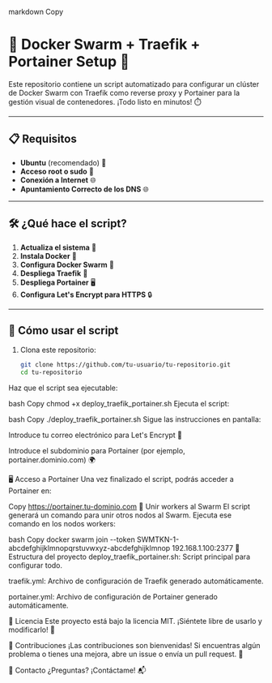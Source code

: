 markdown
Copy
# 🐳 Docker Swarm + Traefik + Portainer Setup 🚀

Este repositorio contiene un script automatizado para configurar un clúster de Docker Swarm con Traefik como reverse proxy y Portainer para la gestión visual de contenedores. ¡Todo listo en minutos! ⏱️

---

## 📋 Requisitos

- **Ubuntu** (recomendado) 🐧
- **Acceso root o sudo** 🔑
- **Conexión a Internet** 🌐
- **Apuntamiento Correcto de los DNS** 🌐 

---

## 🛠️ ¿Qué hace el script?

1. **Actualiza el sistema** 🔄
2. **Instala Docker** 🐳
3. **Configura Docker Swarm** 🐝
4. **Despliega Traefik** 🚦
5. **Despliega Portainer** 🖥️
6. **Configura Let's Encrypt para HTTPS** 🔒

---

## 🚀 Cómo usar el script

1. Clona este repositorio:
   ```bash
   git clone https://github.com/tu-usuario/tu-repositorio.git
   cd tu-repositorio
Haz que el script sea ejecutable:

bash
Copy
chmod +x deploy_traefik_portainer.sh
Ejecuta el script:

bash
Copy
./deploy_traefik_portainer.sh
Sigue las instrucciones en pantalla:

Introduce tu correo electrónico para Let's Encrypt 📧

Introduce el subdominio para Portainer (por ejemplo, portainer.dominio.com) 🌍

🖥️ Acceso a Portainer
Una vez finalizado el script, podrás acceder a Portainer en:

Copy
https://portainer.tu-dominio.com
🐝 Unir workers al Swarm
El script generará un comando para unir otros nodos al Swarm. Ejecuta ese comando en los nodos workers:

bash
Copy
docker swarm join --token SWMTKN-1-abcdefghijklmnopqrstuvwxyz-abcdefghijklmnop 192.168.1.100:2377
📂 Estructura del proyecto
deploy_traefik_portainer.sh: Script principal para configurar todo.

traefik.yml: Archivo de configuración de Traefik generado automáticamente.

portainer.yml: Archivo de configuración de Portainer generado automáticamente.

📜 Licencia
Este proyecto está bajo la licencia MIT. ¡Siéntete libre de usarlo y modificarlo! 🎉

🙌 Contribuciones
¡Las contribuciones son bienvenidas! Si encuentras algún problema o tienes una mejora, abre un issue o envía un pull request. 🤝

📧 Contacto
¿Preguntas? ¡Contáctame! 📬
